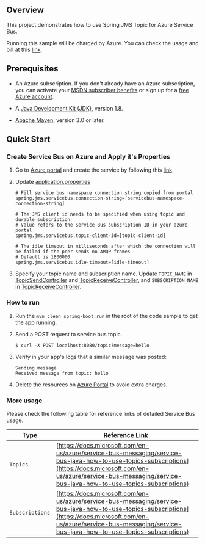 ## Overview

This project demonstrates how to use Spring JMS Topic for Azure Service Bus. 

Running this sample will be charged by Azure. You can check the usage and bill at this [link](https://azure.microsoft.com/en-us/account/).

## Prerequisites

* An Azure subscription. If you don't already have an Azure subscription, you can activate your [MSDN subscriber benefits](https://azure.microsoft.com/en-us/pricing/member-offers/msdn-benefits-details/) or sign up for a [free Azure account](https://azure.microsoft.com/en-us/free/).

* A [Java Development Kit (JDK)](http://www.oracle.com/technetwork/java/javase/downloads/), version 1.8.

* [Apache Maven](http://maven.apache.org/), version 3.0 or later.

## Quick Start

### Create Service Bus on Azure and Apply it's Properties

1. Go to [Azure portal](https://portal.azure.com/) and create the service by following this [link](https://docs.microsoft.com/en-us/azure/service-bus-messaging/service-bus-create-namespace-portal). 

2. Update [application.properties](./src/main/resources/application.properties)

    ```
    # Fill service bus namespace connection string copied from portal
    spring.jms.servicebus.connection-string=[servicebus-namespace-connection-string]
    
    # The JMS client id needs to be specified when using topic and durable subscription
    # Value refers to the Service Bus subscription ID in your azure portal
    spring.jms.servicebus.topic-client-id=[topic-client-id]
    
    # The idle timeout in milliseconds after which the connection will be failed if the peer sends no AMQP frames
    # Default is 1800000
    spring.jms.servicebus.idle-timeout=[idle-timeout]
    ```

3. Specify your topic name and subscription name. Update `TOPIC_NAME` in [TopicSendController](./src/main/java/sample/TopicSendController.java#L20) and [TopicReceiveController](./src/main/java/sample/TopicReceiveController.java#L24), and `SUBSCRIPTION_NAME` in [TopicReceiveController](./src/main/java/sample/TopicReceiveController.java#L26).

### How to run

1. Run the `mvn clean spring-boot:run` in the root of the code sample to get the app running.

2. Send a POST request to service bus topic.
    ```
    $ curl -X POST localhost:8080/topic?message=hello
    ```

3. Verify in your app's logs that a similar message was posted:
    ```
    Sending message
    Received message from topic: hello
    ```
    
4. Delete the resources on [Azure Portal](http://ms.portal.azure.com/) to avoid extra charges.

### More usage

Please check the following table for reference links of detailed Service Bus usage. 

Type | Reference Link
--- | ---
`Topics` | [https://docs.microsoft.com/en-us/azure/service-bus-messaging/service-bus-java-how-to-use-topics-subscriptions](https://docs.microsoft.com/en-us/azure/service-bus-messaging/service-bus-java-how-to-use-topics-subscriptions)
`Subscriptions` | [https://docs.microsoft.com/en-us/azure/service-bus-messaging/service-bus-java-how-to-use-topics-subscriptions](https://docs.microsoft.com/en-us/azure/service-bus-messaging/service-bus-java-how-to-use-topics-subscriptions)
